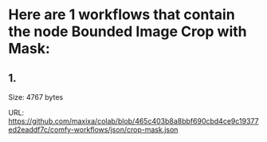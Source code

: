 # Here are 1 workflows that contain the node Bounded Image Crop with Mask:

## 1. 

Size: 4767 bytes

URL: https://github.com/maxixa/colab/blob/465c403b8a8bbf690cbd4ce9c19377ed2eaddf7c/comfy-workflows/json/crop-mask.json

